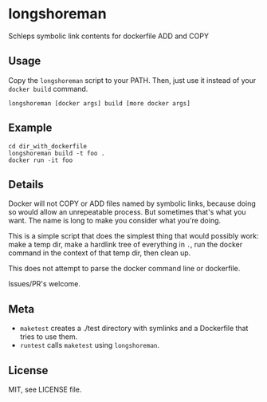# longshoreman
Schleps symbolic link contents for dockerfile ADD and COPY

## Usage
Copy the `longshoreman` script to your PATH.  Then, just use it instead of your `docker build` command. 

    longshoreman [docker args] build [more docker args]

## Example
    cd dir_with_dockerfile
    longshoreman build -t foo .
    docker run -it foo

## Details
Docker will not COPY or ADD files named by symbolic links, because
doing so would allow an unrepeatable process.  But sometimes that's
what you want.  The name is long to make you consider what you're doing.

This is a simple script that does the simplest thing that would
possibly work: make a temp dir, make a hardlink tree of everything in
`.`, run the docker command in the context of that temp dir, then clean
up.

This does not attempt to parse the docker command line or dockerfile.

Issues/PR's welcome.

## Meta

* `maketest` creates a ./test directory with symlinks and a Dockerfile that tries to use them.
* `runtest` calls `maketest` using `longshoreman`.

## License

MIT, see LICENSE file.
